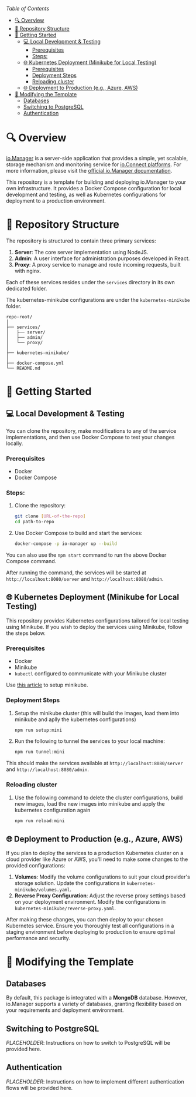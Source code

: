 *Table of Contents*

- [🔍 Overview](#-overview)
- [📂 Repository Structure](#-repository-structure)
- [🚀 Getting Started](#-getting-started)
  - [💻 Local Development \& Testing](#-local-development--testing)
    - [Prerequisites](#prerequisites)
    - [Steps:](#steps)
  - [🌐 Kubernetes Deployment (Minikube for Local Testing)](#-kubernetes-deployment-minikube-for-local-testing)
    - [Prerequisites](#prerequisites-1)
    - [Deployment Steps](#deployment-steps)
    - [Reloading cluster](#reloading-cluster)
  - [🌐 Deployment to Production (e.g., Azure, AWS)](#-deployment-to-production-eg-azure-aws)
- [🔧 Modifying the Template](#-modifying-the-template)
  - [Databases](#databases)
  - [Switching to PostgreSQL](#switching-to-postgresql)
  - [Authentication](#authentication)

# 🔍 Overview
  
[io.Manager](https://interop.io/products/io-manager/) is a server-side application that provides a simple, yet scalable, storage mechanism and monitoring service for [io.Connect platforms](https://interop.io/products/io-connect/). For more information, please visit the [official io.Manager documentation](https://docs.interop.io/manager/overview/index.html).

This repository is a template for building and deploying io.Manager to your own infrastructure. It provides a Docker Compose configuration for local development and testing, as well as Kubernetes configurations for deployment to a production environment.

# 📂 Repository Structure

The repository is structured to contain three primary services:

1. **Server**: The core server implementation using NodeJS.
2. **Admin**: A user interface for administration purposes developed in React.
3. **Proxy**: A proxy service to manage and route incoming requests, built with nginx.

Each of these services resides under the `services` directory in its own dedicated folder.

The kubernetes-minikube configurations are under the `kubernetes-minikube` folder.

```
repo-root/
│
├── services/
│   ├── server/
│   ├── admin/
│   └── proxy/
│
├── kubernetes-minikube/
│
├── docker-compose.yml
└── README.md
```

# 🚀 Getting Started

## 💻 Local Development & Testing

You can clone the repository, make modifications to any of the service implementations, and then use Docker Compose to test your changes locally.

### Prerequisites

- Docker
- Docker Compose

### Steps:

1. Clone the repository:
   ```bash
   git clone [URL-of-the-repo]
   cd path-to-repo
   ```

2. Use Docker Compose to build and start the services:
   ```bash
   docker-compose -p io-manager up --build
   ```

You can also use the `npm start` command to run the above Docker Compose command.

After running the command, the services will be started at `http://localhost:8080/server` and `http://localhost:8080/admin`.

## 🌐 Kubernetes Deployment (Minikube for Local Testing)

This repository provides Kubernetes configurations tailored for local testing using Minikube. If you wish to deploy the services using Minikube, follow the steps below.

### Prerequisites

- Docker
- Minikube
- `kubectl` configured to communicate with your Minikube cluster

Use [this article](https://minikube.sigs.k8s.io/docs/start/) to setup minikube.

### Deployment Steps

1. Setup the minikube cluster (this will build the images, load them into minikube and aplly the kubernetes configurations)
   ```bash
   npm run setup:mini
   ```

2. Run the following to tunnel the services to your local machine:
   ```bash
   npm run tunnel:mini
   ```

This should make the services available at `http://localhost:8080/server` and `http://localhost:8080/admin`.


### Reloading cluster

1. Use the following command to delete the cluster configurations, build new images, load the new images into minikube and apply the kubernetes configuration again
    ```bash
   npm run reload:mini
   ```

## 🌐 Deployment to Production (e.g., Azure, AWS)

If you plan to deploy the services to a production Kubernetes cluster on a cloud provider like Azure or AWS, you'll need to make some changes to the provided configurations:

1. **Volumes**: Modify the volume configurations to suit your cloud provider's storage solution. Update the configurations in `kubernetes-minikube/volumes.yaml`.
2. **Reverse Proxy Configuration**: Adjust the reverse proxy settings based on your deployment environment. Modify the configurations in `kubernetes-minikube/reverse-proxy.yaml`.

After making these changes, you can then deploy to your chosen Kubernetes service. Ensure you thoroughly test all configurations in a staging environment before deploying to production to ensure optimal performance and security.

# 🔧 Modifying the Template

## Databases

By default, this package is integrated with a **MongoDB** database. However, io.Manager supports a variety of databases, granting flexibility based on your requirements and deployment environment.

## Switching to PostgreSQL

*PLACEHOLDER*: Instructions on how to switch to PostgreSQL will be provided here.

## Authentication

*PLACEHOLDER*: Instructions on how to implement different authentication flows will be provided here.